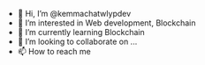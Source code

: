 - 👋 Hi, I’m @kemmachatwlypdev
- 👀 I’m interested in Web development, Blockchain 
- 🌱 I’m currently learning Blockchain
- 💞️ I’m looking to collaborate on ...
- 📫 How to reach me 

<!---
kemmachatwlypdev/kemmachatwlypdev is a ✨ special ✨ repository because its `README.md` (this file) appears on your GitHub profile.
You can click the Preview link to take a look at your changes.
--->

